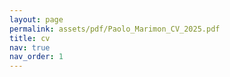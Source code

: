 ```yaml
---
layout: page
permalink: assets/pdf/Paolo_Marimon_CV_2025.pdf
title: cv
nav: true
nav_order: 1
---
```

